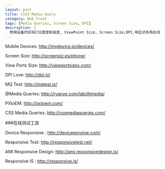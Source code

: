 ```yaml
---
layout: post
title: CSS3 Media Query
category: Web Front
tags: [Media Queries, Screen Size, DPI]
description: |
  常用设备的实际CSS宽度和高度, ViewPoint Size, Screen Size,DPI,响应式布局在线测试工具。
---
```


Mobile Devices: <http://mydevice.io/devices/>

Screen Size: <http://screensiz.es/phone/>

View Ports Size: <http://viewportsizes.com/>

DPI Love: <http://dpi.lv/>

MQ Test: <http://mqtest.io/>

@Media Queries: <http://ryanve.com/lab/@media/>

PXtoEM: <http://pxtoem.com/>

CSS Media Queries: <http://cssmediaqueries.com/>


###在线测试工具

Device Responsive : <http://deviceponsive.com/>

Responsive Test: <http://responsivetest.net/>

AMI Responsive Design: <http://ami.responsivedesign.is/>

Responsive IS : <http://responsive.is/>

